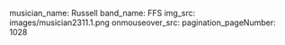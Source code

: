 musician_name: Russell
band_name: FFS
img_src: images/musician2311.1.png
onmouseover_src: 
pagination_pageNumber: 1028